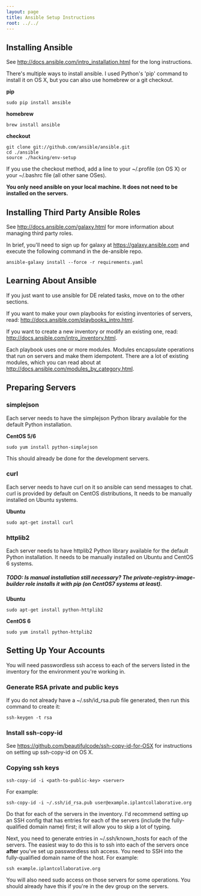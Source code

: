 ```yaml
---
layout: page
title: Ansible Setup Instructions
root: ../../
---
```


## Installing Ansible
See http://docs.ansible.com/intro_installation.html for the long instructions.

There's multiple ways to install ansible. I used Python's 'pip' command to install it on OS X, but
you can also use homebrew or a git checkout.

__pip__

    sudo pip install ansible

__homebrew__

    brew install ansible

__checkout__

    git clone git://github.com/ansible/ansible.git
    cd ./ansible
    source ./hacking/env-setup

If you use the checkout method, add a line to your ~/.profile (on OS X) or your ~/.bashrc file (all
other sane OSes).

__You only need ansible on your local machine. It does not need to be installed on the servers.__

## Installing Third Party Ansible Roles
See http://docs.ansible.com/galaxy.html for more information about managing third party roles.

In brief, you'll need to sign up for galaxy at https://galaxy.ansible.com and execute the following
command in the de-ansible repo.

    ansible-galaxy install --force -r requirements.yaml

## Learning About Ansible

If you just want to use ansible for DE related tasks, move on to the other sections.

If you want to make your own playbooks for existing inventories of servers, read:
http://docs.ansible.com/playbooks_intro.html.

If you want to create a new inventory or modify an existing one, read:
http://docs.ansible.com/intro_inventory.html.

Each playbook uses one or more modules. Modules encapsulate operations that run on servers and make
them idempotent. There are a lot of existing modules, which you can read about at
http://docs.ansible.com/modules_by_category.html.

## Preparing Servers

### simplejson

Each server needs to have the simplejson Python library available for the default Python
installation.

__CentOS 5/6__

    sudo yum install python-simplejson

This should already be done for the development servers.

### curl

Each server needs to have curl on it so ansible can send messages to chat.  curl is provided by
default on CentOS distributions, It needs to be manually installed on Ubuntu systems.

__Ubuntu__

    sudo apt-get install curl

### httplib2

Each server needs to have httplib2 Python library available for the default Python installation. It
needs to be manually installed on Ubuntu and CentOS 6 systems.

##### TODO: Is manual installation still necessary? The private-registry-image-builder role installs it with pip (on CentOS7 systems at least).

__Ubuntu__

    sudo apt-get install python-httplib2

__CentOS 6__

    sudo yum install python-httplib2

## Setting Up Your Accounts

You will need passwordless ssh access to each of the servers listed in the inventory for the
environment you're working in.

### Generate RSA private and public keys

If you do not already have a ~/.ssh/id_rsa.pub file generated, then run this command to create it:

    ssh-keygen -t rsa

### Install ssh-copy-id

See https://github.com/beautifulcode/ssh-copy-id-for-OSX for instructions on setting up ssh-copy-id
on OS X.

### Copying ssh keys

    ssh-copy-id -i <path-to-public-key> <server>

For example:

    ssh-copy-id -i ~/.ssh/id_rsa.pub user@example.iplantcollaborative.org

Do that for each of the servers in the inventory. I'd recommend setting up an SSH config that has
entries for each of the servers (include the fully-qualified domain name) first; it will allow you
to skip a lot of typing.

Next, you need to generate entries in ~/.ssh/known_hosts for each of the servers. The easiest way to
do this is to ssh into each of the servers once **after** you've set up passwordless ssh access. You
need to SSH into the fully-qualified domain name of the host. For example:

    ssh example.iplantcollaborative.org

You will also need sudo access on those servers for some operations. You should already have this if
you're in the dev group on the servers.
